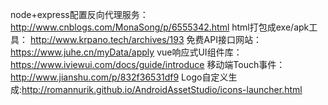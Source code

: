 node+express配置反向代理服务：http://www.cnblogs.com/MonaSong/p/6555342.html
html打包成exe/apk工具：
http://www.krpano.tech/archives/193
免费API接口网站：https://www.juhe.cn/myData/apply
vue响应式UI组件库：https://www.iviewui.com/docs/guide/introduce
移动端Touch事件：http://www.jianshu.com/p/832f36531df9
Logo自定义生成:http://romannurik.github.io/AndroidAssetStudio/icons-launcher.html